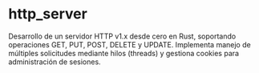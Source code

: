 # http_server
Desarrollo de un servidor HTTP v1.x desde cero en Rust, soportando operaciones GET, PUT, POST, DELETE y UPDATE. Implementa manejo de múltiples solicitudes mediante hilos (threads) y gestiona cookies para administración de sesiones.
